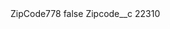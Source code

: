 <?xml version="1.0" encoding="UTF-8"?>
<CustomMetadata xmlns="http://soap.sforce.com/2006/04/metadata" xmlns:xsi="http://www.w3.org/2001/XMLSchema-instance" xmlns:xsd="http://www.w3.org/2001/XMLSchema">
    <label>ZipCode778</label>
    <protected>false</protected>
    <values>
        <field>Zipcode__c</field>
        <value xsi:type="xsd:string">22310</value>
    </values>
</CustomMetadata>
